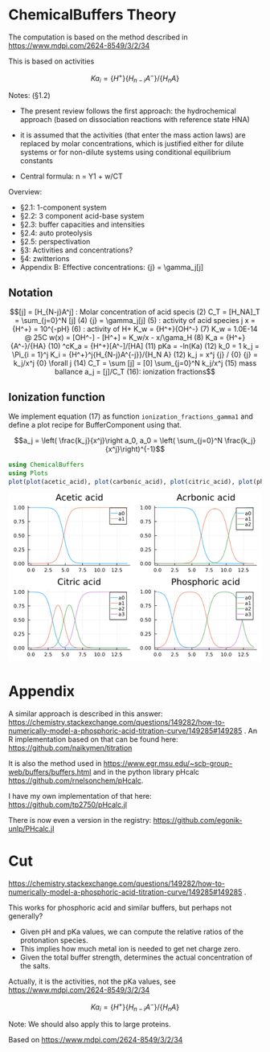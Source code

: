 # ChemicalBuffers Theory

The computation is based on the method described in https://www.mdpi.com/2624-8549/3/2/34

This is based on activities 

```math
Ka_i = \{H^+\}\{H_{n-i}A^-\}/\{H_nA\}
```


Notes: (§1.2)

* The present review follows the first approach: the hydrochemical approach (based on dissociation reactions with reference state HNA)
* it is assumed that the activities (that enter the mass action laws) are replaced by molar concentrations, which is justified either for dilute systems or for non-dilute systems using conditional equilibrium constants 

* Central formula: n = Y1 + w/CT

Overview:

* §2.1: 1-component system
* §2.2: 3 component acid-base system
* §2.3: buffer capacities and intensities
* §2.4: auto proteolysis
* §2.5: perspectivation
* §3: Activities and concentrations?
* §4: zwitterions
* Appendix B: Effective concentrations: {j} = \gamma_j[j]

## Notation

```math
[j] = [H_{N-j}A^j] : Molar concentration of acid specis (2)
C_T = [H_NA]_T = \sum_{j=0}^N [j] (4)
{j} = \gamma_j[j] (5) : activity of acid species j
x = {H^+} = 10^{-pH} (6) : activity of H+
K_w = {H^+}{OH^-} (7)
K_w = 1.0E-14 @ 25C
w(x) = [OH^-] - [H^+] = K_w/x - x/\gama_H (8)
K_a = {H^+}{A^-}/{HA} (10)
^cK_a = {H^+}[A^-]/[HA] (11)
pKa = -ln(Ka) (12)
k_0 = 1
k_j = \Pi_{i = 1}^j K_i = {H^+}^j{H_{N-j}A^{-j}}/{H_N A} (12)
k_j = x^j {j} / {0}
{j} = k_j/x^j {0} \forall j (14) 
C_T = \sum [j] = [0] \sum_{j=0}^N k_j/x^j (15) mass ballance
a_j = [j]/C_T (16): ionization fractions
```


## Ionization function

We implement equation (17) as function `ionization_fractions_gamma1` and define a plot recipe for BufferComponent using that.


```math
a_j = \left( \frac{k_j}{x^j}\right a_0, a_0 = \left( \sum_{j=0}^N \frac{k_j}{x^j}\right)^{-1}
```


```julia
using ChemicalBuffers
using Plots
plot(plot(acetic_acid), plot(carbonic_acid), plot(citric_acid), plot(phosphoric_acid))
```

![Fractions1](img/fractions_1.png)

# Appendix

A similar approach is described in this answer:
https://chemistry.stackexchange.com/questions/149282/how-to-numerically-model-a-phosphoric-acid-titration-curve/149285#149285 .
An R implementation based on that can be found here: https://github.com/naikymen/titration

It is also the method used in https://www.egr.msu.edu/~scb-group-web/buffers/buffers.html and in the python library pHcalc https://github.com/rnelsonchem/pHcalc.

I have my own implementation of that here: https://github.com/tp2750/pHcalc.jl

There is now even a version in the registry: https://github.com/egonik-unlp/PHcalc.jl

# Cut

https://chemistry.stackexchange.com/questions/149282/how-to-numerically-model-a-phosphoric-acid-titration-curve/149285#149285 .

This works for phosphoric acid and similar buffers, but perhaps not generally?

* Given pH and pKa values, we can compute the relative ratios of the protonation species.
* This implies how much metal ion is needed to get net charge zero.
* Given the total buffer strength, determines the actual concentration of the salts.

Actually, it is the activities, not the pKa values, see https://www.mdpi.com/2624-8549/3/2/34

$$
Ka_i = \{H^+\}\{H_{n-i}A^-\}/\{H_nA\}
$$

Note: We should also apply this to large proteins.

Based on https://www.mdpi.com/2624-8549/3/2/34
